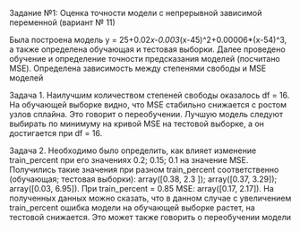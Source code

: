 Задание №1: Оценка точности модели с непрерывной зависимой переменной (вариант № 11)

Была построена модель у = 25+0.02*x-0.003*(x-45)^2+0.00006*(x-54)^3, а также определена обучающая и тестовая выборки. Далее проведено обучение и определение точности предсказания моделей (посчитано MSE). Определена зависимость между степенями свободы и MSE моделей

Задача 1. Наилучшим количеством степеней свободы оказалось df = 16. На обучающей выборке видно, что MSE стабильно снижается с ростом узлов сплайна. Это говорит о переобучении. Лучшую модель следуют выбирать по минимуму на кривой MSE на тестовой выборке, а он достигается при df = 16.

Задача 2. Необходимо было определить, как влияет изменение train_percent при его значениях 0.2; 0.15; 0.1 на значение MSE. Получились такие значения при разном train_percent соответственно (обучающая; тестовая выборки): array([0.38, 2.3 ]); array([0.37, 3.29]); array([0.03, 6.95]). При train_percent = 0.85 MSE: array([0.17, 2.17]). На полученных данных можно сказать, что в данном случае с увеличением train_percent ошибка модели на обучающей выборке растет, на тестовой снижается. Это может также говорить о переобучении модели
